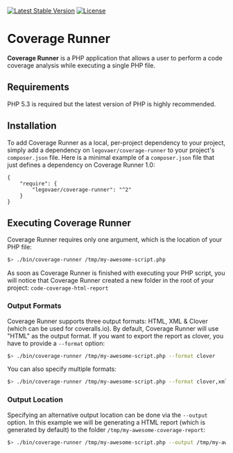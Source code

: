 [![Latest Stable Version](https://poser.pugx.org/legovaer/coverage-runner/v/stable)](https://packagist.org/packages/legovaer/coverage-runner)
[![License](https://poser.pugx.org/legovaer/coverage-runner/license)](https://packagist.org/packages/legovaer/coverage-runner)

# Coverage Runner

**Coverage Runner** is a PHP application that allows a user to perform a code coverage analysis while executing a single
PHP file.

## Requirements

PHP 5.3 is required but the latest version of PHP is highly recommended.

## Installation

To add Coverage Runner as a local, per-project dependency to your project, simply add a dependency on 
`legovaer/coverage-runner` to your project's `composer.json` file. Here is a minimal example of a `composer.json` file
that just defines a dependency on Coverage Runner 1.0:

    {
        "require": {
            "legovaer/coverage-runner": "^2"
        }
    }

## Executing Coverage Runner

Coverage Runner requires only one argument, which is the location of your PHP file:

```bash
$> ./bin/coverage-runner /tmp/my-awesome-script.php
```

As soon as Coverage Runner is finished with executing your PHP script, you will notice that Coverage Runner created a
new folder in the root of your project: `code-coverage-html-report`

### Output Formats
Coverage Runner supports three output formats: HTML, XML & Clover (which can be used for coveralls.io). By default,
Coverage Runner will use "HTML" as the output format. If you want to export the report as clover, you have to provide a
`--format` option:

```bash
$> ./bin/coverage-runner /tmp/my-awesome-script.php --format clover
```

You can also specify multiple formats:

```bash
$> ./bin/coverage-runner /tmp/my-awesome-script.php --format clover,xml
```

### Output Location
Specifying an alternative output location can be done via the `--output` option. In this example we will be generating
a HTML report (which is generated by default) to the folder `/tmp/my-awesome-coverage-report`:

```bash
$> ./bin/coverage-runner /tmp/my-awesome-script.php --output /tmp/my-awesome-coverage-report
```
